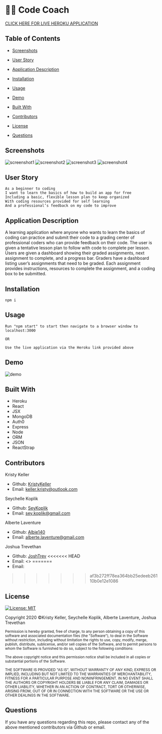 # 👨‍💻 Code Coach
[CLICK HERE FOR LIVE HEROKU APPLICATION]()

## Table of Contents
* [Screenshots](#screenshots)

* [User Story](#user-story)

* [Application Description](#application-description)

* [Installation](#installation)

* [Usage](#usage)

* [Demo](#demo)

* [Built With](#built-with)

* [Contributors](#contributors)

* [License](#license)

* [Questions](#questions)

## Screenshots 
![screenshot1](./assets/images/)
![screenshot2](./assets/images/)
![screenshot3](./assets/images/)
![screenshot4](./assets/images/)

## User Story
```
As a beginner to coding
I want to learn the basics of how to build an app for free 
Including a basic, flexible lesson plan to keep organized
With coding resources provided for self learning 
And a professional’s feedback on my code to improve
```

## Application Description
A learning application where anyone who wants to learn the basics of coding can practice and submit their code to a grading center of professional coders who can provide feedback on their code. The user is given a tentative lesson plan to follow with code to complete per lesson. Users are given a dashboard showing their graded assignments, next assignment to complete, and a progress bar. Graders have a dashboard listing user’s assignments that need to be graded. Each assignment provides instructions, resources to complete the assignment, and a coding box to be submitted.

## Installation 
```
npm i 
```

## Usage 
```
Run "npm start" to start then navigate to a browser window to localhost:3000

OR
                                     
Use the live application via the Heroku link provided above

```
## Demo
![demo]()
## Built With
* Heroku
* React
* JSX
* MongoDB
* Auth0 
* Express
* Node
* ORM
* JSON
* ReactStrap

## Contributors 

 
Kristy Keller
* Github: [KristyKeller](https://github.com/KristyKeller) 
* Email: <keller.kristy@outlook.com> 

Seychelle Koplik
* Github: [SeyKoplik](https://github.com/SeyKoplik) 
* Email: <sey.koplik@gmail.com> 

Alberte Laventure 
* Github: [Albie140](https://github.com/Albie140) 
* Email: <alberte.laventure@gmail.com> 

Joshua Trevethan
* Github: [JoshTrev](https://github.com/JoshTrev) 
<<<<<<< HEAD
* Email: <> 
=======
* Email: 
>>>>>>> af3b272ff78ea364bb25edeeb26110b0e12e1086

## License

[![License: MIT](https://img.shields.io/badge/License-MIT-yellow.svg)](https://opensource.org/licenses/MIT)

Copyright 2020 ©Kristy Keller, Seychelle Koplik, Alberte Laventure, Joshua Trevethan

<sup>Permission is hereby granted, free of charge, to any person obtaining a copy of this software and associated documentation files (the "Software"), to deal in the Software without restriction, including without limitation the rights to use, copy, modify, merge, publish, distribute, sublicense, and/or sell copies of the Software, and to permit persons to whom the Software is furnished to do so, subject to the following conditions:
  
<sup>The above copyright notice and this permission notice shall be included in all copies or substantial portions of the Software.
  
<sup>THE SOFTWARE IS PROVIDED "AS IS", WITHOUT WARRANTY OF ANY KIND, EXPRESS OR IMPLIED, INCLUDING BUT NOT LIMITED TO THE WARRANTIES OF MERCHANTABILITY, FITNESS FOR A PARTICULAR PURPOSE AND NONINFRINGEMENT. IN NO EVENT SHALL THE AUTHORS OR COPYRIGHT HOLDERS BE LIABLE FOR ANY CLAIM, DAMAGES OR OTHER LIABILITY, WHETHER IN AN ACTION OF CONTRACT, TORT OR OTHERWISE, ARISING FROM, OUT OF OR IN CONNECTION WITH THE SOFTWARE OR THE USE OR OTHER DEALINGS IN THE SOFTWARE.

## Questions

If you have any questions regarding this repo, please contact any of the above mentioned contributors via Github or email.
